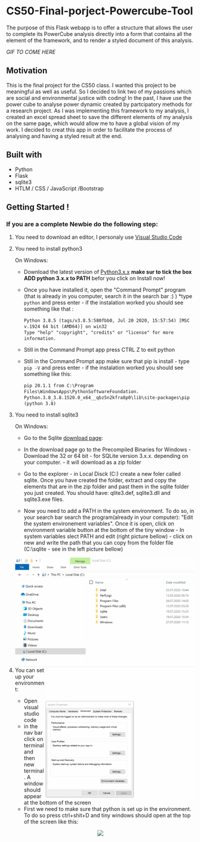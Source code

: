 # CS50-Final-porject-Powercube-Tool

The purpose of this Flask webapp is to offer a structure that allows the user to complete its PowerCube analysis directly into a form that contains all the element of the  framework, and to render a styled document of this analysis. 

 *GIF TO COME HERE*



## Motivation

This is the final project for the CS50 class.  I wanted this project to be meaningful as well as useful. So I decided to link two of my passions which are social and environmental justice with coding! In the past, I have use the power cube to analyse power dynamic created by partcipatory methods for a research project. As I was implementing this framework to my analysis, I created an excel spread sheet to save the different elements of my analysis on the same page, which would allow me to have a global vision of my work. I decided to creat this app in order to facilitate the process of analysing and having a styled result at the end.

## Built with

* Python
* Flask
* sqlite3
* HTLM / CSS / JavaScript /Bootstrap

## Getting Started !

### If you are a complete Newbie do the following step:

1. You need to download an editor, I personaly use [Visual Studio Code](https://code.visualstudio.com/?wt.mc_id=DX_841432)

2. You need to install python3

    On Windows:
    
    * Download the latest version of [Python3.x.x](https://www.python.org/downloads/)
      __make sur to tick the box ADD python 3.x.x to PATH__  befor you click on Install now!
      
    * Once you have installed it, open the "Command Prompt" program (that is already in you computer, search it in the search bar :) )
    *type `python` and press enter - if the instalation worked you should see something like that : 
    
        ```
        Python 3.8.5 (tags/v3.8.5:580fbb0, Jul 20 2020, 15:57:54) [MSC v.1924 64 bit (AMD64)] on win32
        Type "help" "copyright", "credits" or "license" for more information.
        ```
        
     * Still in the Command Prompt app press CTRL Z to exit python

     * Still in the Command Prompt app make sure that pip is install - type `pip -V` and press enter - if the instalation worked you should see something like this:

        ```
        pip 20.1.1 from C:\Program Files\WindowsApps\PythonSoftwareFoundation.
        Python.3.8_3.8.1520.0_x64__qbz5n2kfra8p0\lib\site-packages\pip (python 3.8)
        ```
  3. You need to install sqlite3
      
      On Windows:
      
      * Go to the Sqlite [download page](https://www.sqlite.org/download.html):
      
      * In the download page go to the Precompiled Binaries for Windows - Download the 32 or 64 bit - for SQLite version 3.x.x. depending on your computer. - it will download as a zip folder
      * Go to the explorer - in Local Disck (C:) create a new foler called sqlite. Once you have created the folder, extract and copy the elements that are in the zip folder and past them in the sqlite folder you just created. You should have: qlite3.def, sqlite3.dll and sqlite3.exe files.
      
      * Now you need to add a PATH in the system environment. To do so, in your search bar search the program(already in your computer): "Edit the system environement variables". Once it is open, click on environment variable button at the bottom of the tiny window - In system variables slect PATH and edit (right picture bellow) - click on new and write the path that you can copy from the folder file (C:\sqlite - see in the left picture bellow)
      

     <img align="left" width ="500" src="sqlite_path.gif">
     <img align= "right" width ="400" src="environment_variable.gif">
     
   
   4. You can set up your environment:
       
       * Open visual studio code
       * in the nav bar click on terminal  and then new terminal. A window should appear at the bottom of the screen
       * First we need to make sure that python is set up in the environment. To do so press ctrl+shit+D and tiny windows should open at the top of the screen like this:
  <p align="center">
     <img width ="500" src="setting_python".gif">
  </p>
      
      
      
      
       



